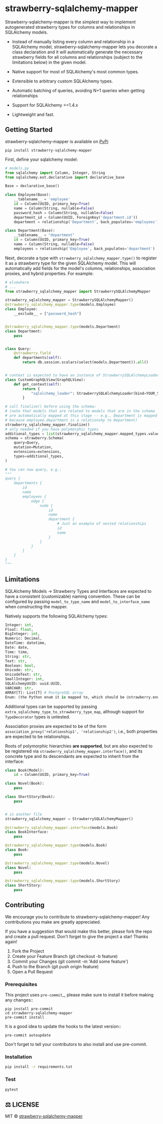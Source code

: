 # strawberry-sqlalchemy-mapper


Strawberry-sqlalchemy-mapper is the simplest way to implement autogenerated strawberry types for columns and relationships in SQLAlchemy models.


- Instead of manually listing every column and relationship in a SQLAlchemy model, strawberry-sqlalchemy-mapper
lets you decorate a class declaration and it will automatically generate the necessary strawberry fields
for all columns and relationships (subject to the limitations below) in the given model.

- Native support for most of SQLAlchemy's most common types.
- Extensible to arbitrary custom SQLAlchemy types.
- Automatic batching of queries, avoiding N+1 queries when getting relationships
- Support for SQLAlchemy >=1.4.x
- Lightweight and fast.

## Getting Started

strawberry-sqlalchemy-mapper is available on [PyPi](https://pypi.org/project/strawberry-sqlalchemy-mapper/)

```
pip install strawberry-sqlalchemy-mapper
```


First, define your sqlalchemy model:

```python
# models.py
from sqlalchemy import Column, Integer, String
from sqlalchemy.ext.declarative import declarative_base

Base = declarative_base()

class Employee(Base):
    __tablename__ = 'employee'
    id = Column(UUID, primary_key=True)
    name = Column(String, nullable=False)
    password_hash = Column(String, nullable=False)
    department_id = Column(UUID, ForeignKey('department.id'))
    department = relationship('Department', back_populates='employees')

class Department(Base):
    __tablename__ = "department"
    id = Column(UUID, primary_key=True)
    name = Column(String, nullable=False)
    employees = relationship('Employee', back_populates='department')
```

Next, decorate a type with `strawberry_sqlalchemy_mapper.type()`
to register it as a strawberry type for the given SQLAlchemy model.
This will automatically add fields for the model's columns, relationships, association proxies,
and hybrid properties. For example:

```python
# elsewhere
# ...
from strawberry_sqlalchemy_mapper import StrawberrySQLAlchemyMapper

strawberry_sqlalchemy_mapper = StrawberrySQLAlchemyMapper()
@strawberry_sqlalchemy_mapper.type(models.Employee)
class Employee:
    __exclude__ = ["password_hash"]


@strawberry_sqlalchemy_mapper.type(models.Department)
class Department:
    pass


class Query:
    @strawberry.field
    def departments(self):
        return db.session.scalars(select(models.Department)).all()


# context is expected to have an instance of StrawberrySQLAlchemyLoader
class CustomGraphQLView(GraphQLView):
    def get_context(self):
        return {
            "sqlalchemy_loader": StrawberrySQLAlchemyLoader(bind=YOUR_SESSION),
        }

# call finalize() before using the schema:
# (note that models that are related to models that are in the schema
# are automatically mapped at this stage -- e.g., Department is mapped
# because employee.department is a relationshp to Department)
strawberry_sqlalchemy_mapper.finalize()
# only needed if you have polymorphic types
additional_types = list(strawberry_sqlalchemy_mapper.mapped_types.values())
schema = strawberry.Schema(
    query=Query,
    mutation=Mutation,
    extensions=extensions,
    types=additional_types,
)

# You can now query, e.g.:
"""
query {
    departments {
        id
        name
        employees {
            edge {
                node {
                    id
                    name
                    department {
                        # Just an example of nested relationships
                        id
                        name
                    }
                }
            }
        }
    }
}
"""
```

## Limitations

SQLAlchemy Models -> Strawberry Types and Interfaces are expected to have a consistent
(customizable) naming convention. These can be configured by passing `model_to_type_name`
and `model_to_interface_name` when constructing the mapper.

Natively supports the following SQLAlchemy types:

```python
Integer: int,
Float: float,
BigInteger: int,
Numeric: Decimal,
DateTime: datetime,
Date: date,
Time: time,
String: str,
Text: str,
Boolean: bool,
Unicode: str,
UnicodeText: str,
SmallInteger: int,
SQLAlchemyUUID: uuid.UUID,
VARCHAR: str,
ARRAY[T]: List[T] # PostgreSQL array
Enum: (the Python enum it is mapped to, which should be @strawberry.enum-decorated)
```

Additional types can be supported by passing `extra_sqlalchemy_type_to_strawberry_type_map`,
although support for `TypeDecorator` types is untested.

Association proxies are expected to be of the form `association_proxy('relationship1', 'relationship2')`,
i.e., both properties are expected to be relationships.

Roots of polymorphic hierarchies **are supported**, but are also expected to be registered via
`strawberry_sqlalchemy_mapper.interface()`, and its concrete type and
its descendants are expected to inherit from the interface:

```python
class Book(Model):
    id = Column(UUID, primary_key=True)

class Novel(Book):
    pass

class ShortStory(Book):
    pass


# in another file
strawberry_sqlalchemy_mapper = StrawberrySQLAlchemyMapper()

@strawberry_sqlalchemy_mapper.interface(models.Book)
class BookInterface:
    pass

@strawberry_sqlalchemy_mapper.type(models.Book)
class Book:
    pass

@strawberry_sqlalchemy_mapper.type(models.Novel)
class Novel:
    pass

@strawberry_sqlalchemy_mapper.type(models.ShortStory)
class ShortStory:
    pass
```

## Contributing

We encourage you to contribute to strawberry-sqlalchemy-mapper! Any contributions you make are greatly appreciated.

If you have a suggestion that would make this better, please fork the repo and create a pull request. Don't forget to give the project a star! Thanks again!

1. Fork the Project
2. Create your Feature Branch (git checkout -b feature)
3. Commit your Changes (git commit -m 'Add some feature')
4. Push to the Branch (git push origin feature)
5. Open a Pull Request


### Prerequisites

This project uses `pre-commit`_, please make sure to install it before making any
changes::

    pip install pre-commit
    cd strawberry-sqlalchemy-mapper
    pre-commit install

It is a good idea to update the hooks to the latest version::

    pre-commit autoupdate

Don't forget to tell your contributors to also install and use pre-commit.

### Installation

```bash
pip install -r requirements.txt
```

### Test

```bash
pytest
```

## ⚖️ LICENSE

MIT © [strawberry-sqlalchemy-mapper](LICENSE.txt)
